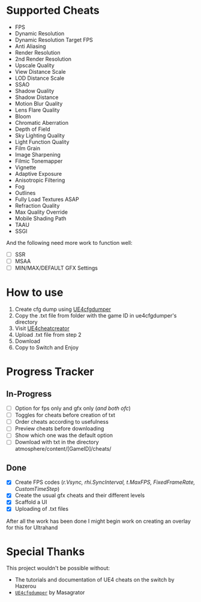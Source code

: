 # Supported Cheats
- FPS
- Dynamic Resolution 
- Dynamic Resolution Target FPS
- Anti Aliasing 
- Render Resolution
- 2nd Render Resolution 
- Upscale Quality 
- View Distance Scale 
- LOD Distance Scale 
- SSAO 
- Shadow Quality 
- Shadow Distance
- Motion Blur Quality 
- Lens Flare Quality 
- Bloom
- Chromatic Aberration 
- Depth of Field 
- Sky Lighting Quality 
- Light Function Quality 
- Film Grain 
- Image Sharpening 
- Filmic Tonemapper
- Vignette 
- Adaptive Exposure
- Anisotropic Filtering 
- Fog 
- Outlines 
- Fully Load Textures ASAP
- Refraction Quality 
- Max Quality Override 
- Mobile Shading Path 
- TAAU
- SSGI

And the following need more work to function well: 
- [ ] SSR
- [ ] MSAA
- [ ] MIN/MAX/DEFAULT GFX Settings

# How to use 
1. Create cfg dump using [UE4cfgdumper](https://github.com/masagrator/UE4cfgdumper)
2. Copy the .txt file from folder with the game ID in ue4cfgdumper's directory 
3. Visit [UE4cheatcreator](https://ue4cheatcreator.vercel.app)
4. Upload .txt file from step 2 
5. Download
6. Copy to Switch and Enjoy 

# Progress Tracker
## In-Progress 
- [ ] Option for fps only and gfx only (_and both ofc_)
- [ ] Toggles for cheats before creation of txt
- [ ] Order cheats according to usefulness
- [ ] Preview cheats before downloading
- [ ] Show which one was the default option
- [ ] Download with txt in the directory atmosphere/content/[GameID]/cheats/
## Done 
- [x] Create FPS codes (_r.Vsync, rhi.SyncInterval, t.MaxFPS, FixedFrameRate, CustomTimeStep_)
- [x] Create the usual gfx cheats and their different levels
- [x] Scaffold a UI
- [x] Uploading of .txt files

After all the work has been done I might begin work on creating an overlay for this for Ultrahand 

# Special Thanks
This project wouldn't be possible without:
- The tutorials and documentation of UE4 cheats on the switch by Hazerou 
- [`UE4cfgdumper`](https://github.com/masagrator/UE4cfgdumper) by Masagrator 